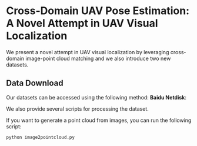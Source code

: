 # Cross-Domain UAV Pose Estimation: A Novel Attempt in UAV Visual Localization
We present a novel attempt in UAV visual localization by leveraging cross-domain image-point cloud matching and we also introduce two new datasets.
## Data Download
Our datasets can be accessed using the following method:
**Baidu Netdisk**:


We also provide several scripts for processing the dataset.

If you want to generate a point cloud from images, you can run the following script:
```bash
python image2pointcloud.py

